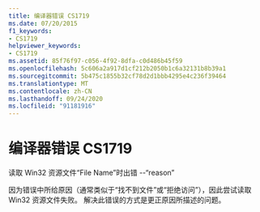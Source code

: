 ```yaml
---
title: 编译器错误 CS1719
ms.date: 07/20/2015
f1_keywords:
- CS1719
helpviewer_keywords:
- CS1719
ms.assetid: 85f76f97-c056-4f92-8dfa-c0d486b45f59
ms.openlocfilehash: 5c606a2a917d1cf212b2050b1c6a32131b8b39a1
ms.sourcegitcommit: 5b475c1855b32cf78d2d1bbb4295e4c236f39464
ms.translationtype: MT
ms.contentlocale: zh-CN
ms.lasthandoff: 09/24/2020
ms.locfileid: "91181916"
---
```

# <a name="compiler-error-cs1719"></a>编译器错误 CS1719

读取 Win32 资源文件“File Name”时出错 --“reason”  
  
 因为错误中所给原因（通常类似于“找不到文件”或“拒绝访问”），因此尝试读取 Win32 资源文件失败。 解决此错误的方式是更正原因所描述的问题。
